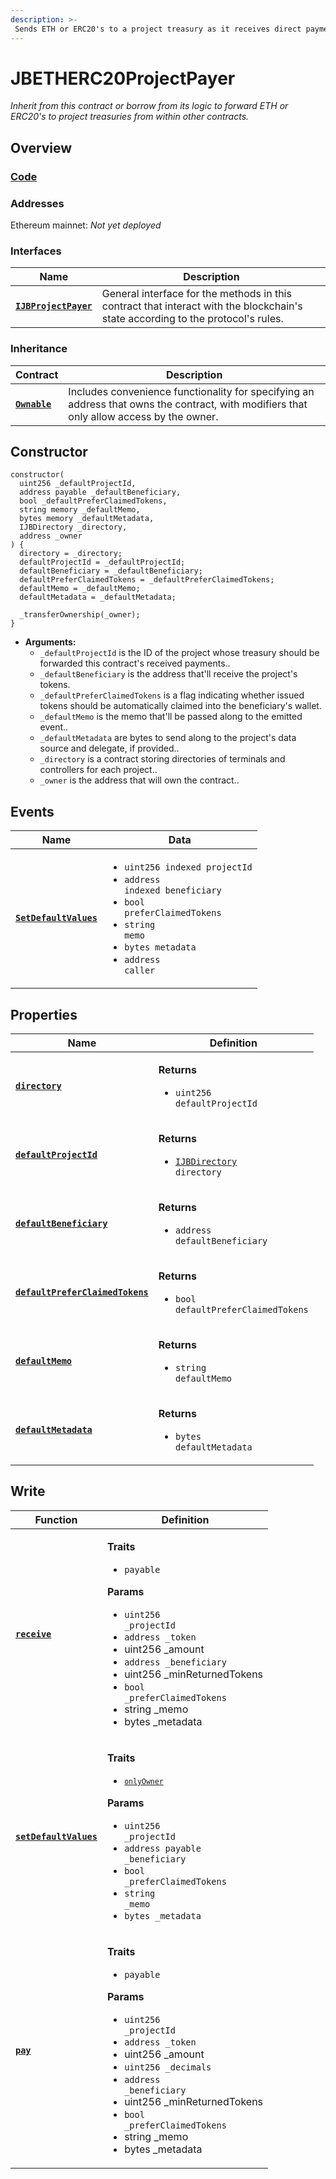 ```yaml
---
description: >-
 Sends ETH or ERC20's to a project treasury as it receives direct payments or has it's functions called.
---
```


# JBETHERC20ProjectPayer

_Inherit from this contract or borrow from its logic to forward ETH or ERC20's to project treasuries from within other contracts._

## Overview

### [Code](https://github.com/jbx-protocol/juice-contracts-v2/blob/main/contracts/JBETHERC20ProjectPayer.sol)

### **Addresses**

Ethereum mainnet: _Not yet deployed_

### **Interfaces**

| Name                                                 | Description                                                                                                                              |
| ---------------------------------------------------- | ---------------------------------------------------------------------------------------------------------------------------------------- |
| [**`IJBProjectPayer`**](/protocol/api/interfaces/ijbprojectpayer.md) | General interface for the methods in this contract that interact with the blockchain's state according to the protocol's rules. |

### **Inheritance**

| Contract                                                                     | Description                                                                                                           |
| ---------------------------------------------------------------------------- | --------------------------------------------------------------------------------------------------------------------- |
| [**`Ownable`**](https://docs.openzeppelin.com/contracts/4.x/api/access#Ownable) | Includes convenience functionality for specifying an address that owns the contract, with modifiers that only allow access by the owner. |

## Constructor

```solidity
constructor(
  uint256 _defaultProjectId,
  address payable _defaultBeneficiary,
  bool _defaultPreferClaimedTokens,
  string memory _defaultMemo,
  bytes memory _defaultMetadata,
  IJBDirectory _directory,
  address _owner
) {
  directory = _directory;
  defaultProjectId = _defaultProjectId;
  defaultBeneficiary = _defaultBeneficiary;
  defaultPreferClaimedTokens = _defaultPreferClaimedTokens;
  defaultMemo = _defaultMemo;
  defaultMetadata = _defaultMetadata;

  _transferOwnership(_owner);
}
```

* **Arguments:**
  * `_defaultProjectId` is the ID of the project whose treasury should be forwarded this contract's received payments..
  * `_defaultBeneficiary` is the address that'll receive the project's tokens.
  * `_defaultPreferClaimedTokens` is a flag indicating whether issued tokens should be automatically claimed into the beneficiary's wallet.
  * `_defaultMemo` is the memo that'll be passed along to the emitted event..
  * `_defaultMetadata` are bytes to send along to the project's data source and delegate, if provided..
  * `_directory` is a contract storing directories of terminals and controllers for each project..
  * `_owner` is the address that will own the contract..

## Events

| Name                                                                                                      | Data                                                                                                                                                                                                                                 |
| --------------------------------------------------------------------------------------------------------- | ------------------------------------------------------------------------------------------------------------------------------------------------------------------------------------------------------------------------------------ |
| [**`SetDefaultValues`**](/protocol/api/contracts/jbetherc20projectpayer/events/setdefaultvalues.md)                                                                          | <ul><li><code>uint256 indexed projectId</code></li><li><code>address indexed beneficiary</code></li><li><code>bool preferClaimedTokens</code></li><li><code>string memo</code></li><li><code>bytes metadata</code></li><li><code>address caller</code></li></ul>                  |

## Properties

| Name                                                                                                        | Definition                                                                                                                                                                 |
| ----------------------------------------------------------------------------------------------------------- | -------------------------------------------------------------------------------------------------------------------------------------------------------------------------- |
| [**`directory`**](/protocol/api/contracts/jbetherc20projectpayer/properties/directory.md)                                                                          | <p><strong>Returns</strong></p><ul><li><code>uint256 defaultProjectId</code></li></ul>                                                                                                |
| [**`defaultProjectId`**](/protocol/api/contracts/jbetherc20projectpayer/properties/defaultprojectid.md)                                                                          | <p><strong>Returns</strong></p><ul><li><code>[IJBDirectory](protocol/api/interfaces/ijbdirectory.md) directory</code></li></ul>                                                                                                |
| [**`defaultBeneficiary`**](/protocol/api/contracts/jbetherc20projectpayer/properties/defaultbeneficiary.md)                                                                          | <p><strong>Returns</strong></p><ul><li><code>address defaultBeneficiary</code></li></ul>                                                                                                |
| [**`defaultPreferClaimedTokens`**](/protocol/api/contracts/jbetherc20projectpayer/properties/defaultpreferclaimedtokens.md)                                                                          | <p><strong>Returns</strong></p><ul><li><code>bool defaultPreferClaimedTokens</code></li></ul>                                                                                                |
| [**`defaultMemo`**](/protocol/api/contracts/jbetherc20projectpayer/properties/defaultmemo.md)                                                                          | <p><strong>Returns</strong></p><ul><li><code>string defaultMemo</code></li></ul>                                                                                                |
| [**`defaultMetadata`**](/protocol/api/contracts/jbetherc20projectpayer/properties/defaultmetadata.md)                                                                          | <p><strong>Returns</strong></p><ul><li><code>bytes defaultMetadata</code></li></ul>                                                                                                |

## Write

| Function                                                                                                     | Definition                                                                                                                                                                                                                                                                                                                      |
| ------------------------------------------------------------------------------------------------------------ | ------------------------------------------------------------------------------------------------------------------------------------------------------------------------------------------------------------------------------------------------------------------------------------------------------------------------------- |
| [**`receive`**](/protocol/api/contracts/jbetherc20projectpayer/write/pay.md)                                                                        | <p><strong>Traits</strong></p><ul><li><code>payable</code></li></ul><p><strong>Params</strong></p><ul><li><code>uint256 _projectId</code></li><li><code>address _token</code></li><li>uint256 _amount</li><li><code>address _beneficiary</code></li><li>uint256 _minReturnedTokens</li><li><code>bool _preferClaimedTokens</code></li><li>string _memo</li><li>bytes _metadata</li></ul>                                             |
| [**`setDefaultValues`**](/protocol/api/contracts/jbetherc20projectpayer/write/setdefaultvalues.md)                                                                        | <p><strong>Traits</strong></p><ul><li><code>[`onlyOwner`](https://docs.openzeppelin.com/contracts/4.x/api/access#Ownable-onlyOwner--)</code></li></ul><p><strong>Params</strong></p><ul><li><code>uint256 _projectId</code></li><li><code>address payable _beneficiary</code></li><li><code>bool _preferClaimedTokens</code></li><li><code>string _memo</code></li><li><code>bytes _metadata</code></li></ul>                                             |
| [**`pay`**](/protocol/api/contracts/jbetherc20projectpayer/write/pay.md)                                                                        | <p><strong>Traits</strong></p><ul><li><code>payable</code></li></ul><p><strong>Params</strong></p><ul><li><code>uint256 _projectId</code></li><li><code>address _token</code></li><li>uint256 _amount</li><li><code>uint256 _decimals</code></li><li><code>address _beneficiary</code></li><li>uint256 _minReturnedTokens</li><li><code>bool _preferClaimedTokens</code></li><li>string _memo</li><li>bytes _metadata</li></ul>                                             |
